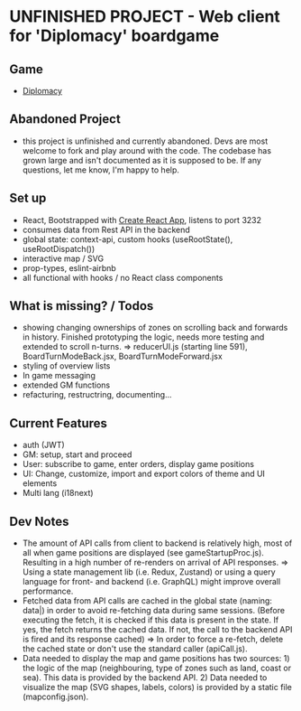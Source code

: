 # UNFINISHED PROJECT - Web client for 'Diplomacy' boardgame

## Game
- [Diplomacy](https://en.wikipedia.org/wiki/Diplomacy_(game))

## Abandoned Project
- this project is unfinished and currently abandoned. Devs are most welcome to fork and play around with the code. The codebase has grown large and isn't documented as it is supposed to be. If any questions, let me know, I'm happy to help.


## Set up
- React, Bootstrapped with [Create React App](https://github.com/facebook/create-react-app), listens to port 3232
- consumes data from Rest API in the backend
- global state: context-api, custom hooks (useRootState(),  useRootDispatch())
- interactive map / SVG
- prop-types, eslint-airbnb
- all functional with hooks / no React class components

## What is missing? / Todos
- showing changing ownerships of zones on scrolling back and forwards in history. Finished prototyping the logic, needs more testing and extended to scroll n-turns. => reducerUI.js (starting line 591), BoardTurnModeBack.jsx, BoardTurnModeForward.jsx
- styling of overview lists
- In game messaging
- extended GM functions
- refacturing, restructring, documenting...

## Current Features
- auth (JWT)
- GM: setup, start and proceed
- User: subscribe to game, enter orders, display game positions
- UI: Change, customize, import and export colors of theme and UI elements
- Multi lang (i18next)

## Dev Notes
- The amount of API calls from client to backend is relatively high, most of all when game positions are displayed (see gameStartupProc.js). Resulting in a high number of re-renders on arrival of API responses. => Using a state management lib (i.e. Redux, Zustand) or using a query language for front- and backend (i.e. GraphQL) might improve overall performance.
- Fetched data from API calls are cached in the global state (naming: data<Endpoint>|<selector>) in order to avoid re-fetching data during same sessions. (Before executing the fetch, it is checked if this data is present in the state. If yes, the fetch returns the cached data. If not, the call to the backend API is fired and its response cached) => In order to force a re-fetch, delete the cached state or don't use the standard caller (apiCall.js).
- Data needed to display the map and game positions has two sources: 1) the logic of the map (neighbouring, type of zones such as land, coast or sea). This data is provided by the backend API. 2) Data needed to visualize the map (SVG shapes, labels, colors) is provided by a static file (mapconfig.json).